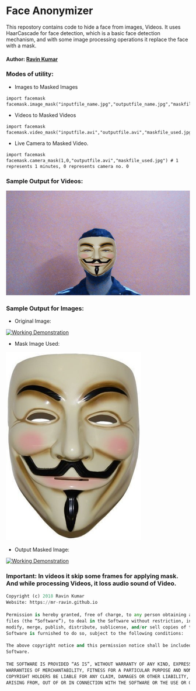 # Face Anonymizer
This repostory contains code to hide a face from images, Videos. It uses HaarCascade for face detection, which is a basic face detection mechanism, and with some image processing operations it replace the face with a mask.

#### Author: [Ravin Kumar](https://mr-ravin.github.io)

### Modes of utility:
- Images to Masked Images
```
import facemask
facemask.image_mask("inputfile_name.jpg","outputfile_name.jpg","maskfile_used.jpg")
```
- Videos to Masked Videos
```
import facemask
facemask.video_mask("inputfile.avi","outputfile.avi","maskfile_used.jpg")
```
- Live Camera to Masked Video.
```
import facemask
facemask.camera_mask(1,0,"outputfile.avi","maskfile_used.jpg") # 1 represents 1 minutes, 0 represents camera no. 0
```
### Sample Output for Videos: 
[![Working Demonstration](https://github.com/mr-ravin/Face-Anonymizer/blob/master/camvid.gif)](https://youtu.be/S0JjZsSSq6w)



### Sample Output for Images:
- Original Image:

[![Working Demonstration](https://github.com/mr-ravin/Face-Anonymizer/blob/master/original.jpg)](https://github.com/mr-ravin/facemask/blob/master/original.jpg)

- Mask Image Used:

[![Working Demonstration](https://github.com/mr-ravin/Face-Anonymizer/blob/master/mask.jpg)](https://github.com/mr-ravin/facemask/blob/master/mask.jpg)

- Output Masked Image:

[![Working Demonstration](https://github.com/mr-ravin/Face-Anonymizer/blob/master/maskedoutput.jpg)](https://github.com/mr-ravin/facemask/blob/master/maskedoutput.jpg)

### Important: In videos it skip some frames for applying mask. And while processing Videos, it loss audio sound of Video.

```python
Copyright (c) 2018 Ravin Kumar
Website: https://mr-ravin.github.io

Permission is hereby granted, free of charge, to any person obtaining a copy of this software and associated documentation 
files (the “Software”), to deal in the Software without restriction, including without limitation the rights to use, copy, 
modify, merge, publish, distribute, sublicense, and/or sell copies of the Software, and to permit persons to whom the 
Software is furnished to do so, subject to the following conditions:

The above copyright notice and this permission notice shall be included in all copies or substantial portions of the 
Software.

THE SOFTWARE IS PROVIDED “AS IS”, WITHOUT WARRANTY OF ANY KIND, EXPRESS OR IMPLIED, INCLUDING BUT NOT LIMITED TO THE 
WARRANTIES OF MERCHANTABILITY, FITNESS FOR A PARTICULAR PURPOSE AND NONINFRINGEMENT. IN NO EVENT SHALL THE AUTHORS OR 
COPYRIGHT HOLDERS BE LIABLE FOR ANY CLAIM, DAMAGES OR OTHER LIABILITY, WHETHER IN AN ACTION OF CONTRACT, TORT OR OTHERWISE, 
ARISING FROM, OUT OF OR IN CONNECTION WITH THE SOFTWARE OR THE USE OR OTHER DEALINGS IN THE SOFTWARE.
```
